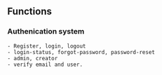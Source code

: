 ## Functions
### Authenication system
    - Register, login, logout
    - login-status, forgot-password, password-reset
    - admin, creator
    - verify email and user.